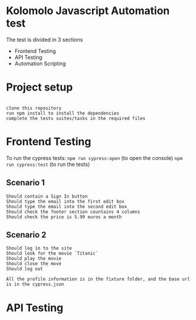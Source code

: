 # Kolomolo Javascript Automation test

The test is divided in 3 sections

- Frontend Testing
- API Testing
- Automation Scripting

# Project setup

```

clone this repository
run npm install to install the dependencies
complete the tests suites/tasks in the required files

```

# Frontend Testing

To run the cypress tests:
`npm run cypress:open` (to open the console)
`npm run cypress:test` (to run the tests)

## Scenario 1

```
Should contain a Sign In button
Should type the email into the first edit box
Should type the email into the second edit box
Should check the footer section countains 4 columns
Should check the price is 5.99 euros a month

```

## Scenario 2

```
Should log in to the site
Should look for the movie `Titanic`
Should play the movie
Should close the move
Should log out

```

`All the profile information is in the fixture folder, and the base url is in the cypress.json`

# API Testing
